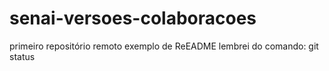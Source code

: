 ﻿# senai-versoes-colaboracoes
primeiro repositório remoto 
exemplo de ReEADME 
lembrei do comando: git status
